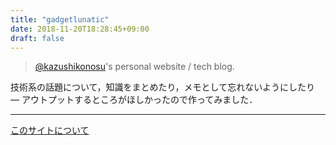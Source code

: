 ```yaml
---
title: "gadgetlunatic"
date: 2018-11-20T18:28:45+09:00
draft: false
---
```


> [@kazushikonosu](https://twitter.com/kazushikonosu)'s personal website / tech blog.

技術系の話題について，知識をまとめたり，メモとして忘れないようにしたり –– アウトプットするところがほしかったので作ってみました．

---
[このサイトについて](/post/first-post)
